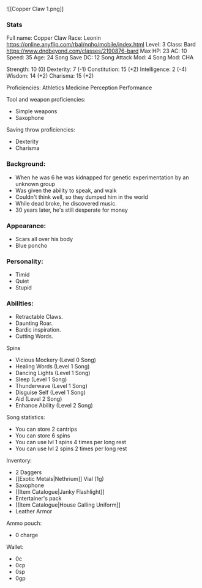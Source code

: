 ![[Copper Claw 1.png]]
### Stats
Full name: Copper Claw
Race: Leonin
	https://online.anyflip.com/rbal/nqho/mobile/index.html
Level: 3
Class: Bard
	https://www.dndbeyond.com/classes/2190876-bard
Max HP: 23
AC: 10
Speed: 35 
Age: 24
Song Save DC: 12
Song Attack Mod: 4
Song Mod: CHA

Strength: 10 (0)
Dexterity: 7 (-1)
Constitution: 15 (+2)
Intelligence: 2 (-4)
Wisdom: 14 (+2)
Charisma: 15 (+2)

Proficiencies:
	Athletics
	Medicine
	Perception
	Performance

Tool and weapon proficiencies:
- Simple weapons
- Saxophone

Saving throw proficiencies:
- Dexterity
- Charisma

### Background:
- When he was 6 he was kidnapped for genetic experimentation by an unknown group
- Was given the ability to speak, and walk
- Couldn't think well, so they dumped him in the world
- While dead broke, he discovered music.
- 30 years later, he's still desperate for money

### Appearance:
- Scars all over his body
- Blue poncho

### Personality:
- Timid
- Quiet
- Stupid

### Abilities:
- Retractable Claws.
- Daunting Roar.
- Bardic inspiration.
- Cutting Words. 

Spins
- Vicious Mockery (Level 0 Song)
- Healing Words (Level 1 Song)
- Dancing Lights (Level 1 Song)
- Sleep (Level 1 Song)
- Thunderwave (Level 1 Song)
- Disguise Self (Level 1 Song)
- Aid (Level 2 Song)
- Enhance Ability (Level 2 Song)

Song statistics:
- You can store 2 cantrips
- You can store 6 spins
- You can use lvl 1 spins 4 times per long rest
- You can use lvl 2 spins 2 times per long rest

Inventory:
- 2 Daggers
- [[Exotic Metals|Nethrium]] Vial (1g)
- Saxophone
- [[Item Catalogue|Janky Flashlight]]
- Entertainer's pack
- [[Item Catalogue|House Galling Uniform]]
- Leather Armor

Ammo pouch:
- 0 charge

Wallet:
- 0c
- 0cp
- 0sp
- 0gp